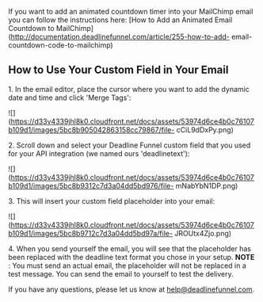 If you want to add an animated countdown timer into your MailChimp email you
can follow the instructions here:  [How to Add an Animated Email Countdown to
MailChimp](http://documentation.deadlinefunnel.com/article/255-how-to-add-
email-countdown-code-to-mailchimp)

## How to Use Your Custom Field in Your Email

1\.  In the email editor, place the cursor where you want to add the dynamic date and time and click 'Merge Tags': 

![](https://d33v4339jhl8k0.cloudfront.net/docs/assets/53974d6ce4b0c76107b109d1/images/5bc8b905042863158cc79867/file-
cCiL9dDxPy.png)


2\. Scroll down and select your Deadline Funnel custom field that you used for your API integration (we named ours 'deadlinetext'): 

![](https://d33v4339jhl8k0.cloudfront.net/docs/assets/53974d6ce4b0c76107b109d1/images/5bc8b9312c7d3a04dd5bd976/file-
mNabYbN1DP.png)


3\. This will insert your custom field placeholder into your email: 

![](https://d33v4339jhl8k0.cloudfront.net/docs/assets/53974d6ce4b0c76107b109d1/images/5bc8b9712c7d3a04dd5bd97a/file-
JROUtx4Zjo.png)


4\. When you send yourself the email, you will see that the placeholder has been replaced with the deadline text format you chose in your setup. 
     **NOTE** : You must send an actual email, the placeholder will not be replaced in a test message. You can send the email to yourself to test the delivery. 
  

If you have any questions, please let us know at
[help@deadlinefunnel.com](mailto:mailto:help@deadlinefunnel.com).

